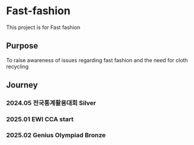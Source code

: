 # Fast-fashion
This project is for Fast fashion

## Purpose
To raise awareness of issues regarding fast fashion and the need for cloth recycling

## Journey
### 2024.05 전국통계활용대회 Silver
### 2025.01 EWI CCA start
### 2025.02 Genius Olympiad Bronze

